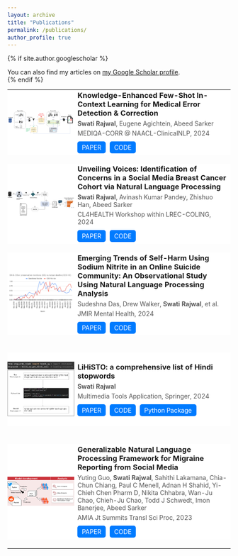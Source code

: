 ```yaml
---
layout: archive
title: "Publications"
permalink: /publications/
author_profile: true
---
```


{% if site.author.googlescholar %}
<div class="wordwrap">You can also find my articles on <a href="{{ site.author.googlescholar }}" target="_blank">my Google Scholar profile</a>.</div>
{% endif %}

<!-- Publications Table -->
<table style="width:100%; border-collapse: collapse; border: none;">
  
  <!-- First Publication Entry Below -->
  <tr style="border: none; background-color: #FFFFFF;">
    <!-- Image Column -->
    <td style="width: 30%; padding: 20px 0; border: none; text-align: center;">
      <img src="/images/Picture1.png" alt="Publication Thumbnail" style="max-width: 100%; height: auto;">
    </td>
    <!-- Publication Info Column -->
    <td style="width: 70%; border: none;">
      <h3 style="margin: 0;">Knowledge-Enhanced Few-Shot In-Context Learning for Medical Error Detection & Correction</h3>
      <p style="margin: 5px 0; color: #555;"><b>Swati Rajwal</b>, Eugene Agichtein, Abeed Sarker</p>
      <p style="margin: 5px 0; color: #555;">MEDIQA-CORR @ NAACL-ClinicalNLP, 2024</p>
      <div class="publication-buttons" style="margin-top: 10px;">
        <a href="https://github.com/swati-rajwal/EM_Mixers_MEDIQA-CORR-NAACL-ClinicalNLP-2024" target="_blank" class="btn" style="text-decoration: none; background-color: #007bff; color: white; padding: 5px 10px; border-radius: 5px; display: inline-block; margin-right: 5px;">PAPER</a>
        <a href="https://github.com/swati-rajwal/EM_Mixers_MEDIQA-CORR-NAACL-ClinicalNLP-2024" target="_blank" class="btn" style="text-decoration: none; background-color: #007bff; color: white; padding: 5px 10px; border-radius: 5px; display: inline-block; margin-right: 5px;">CODE</a>
      </div>
    </td>
  </tr>
  <!-- Add additional space between publications -->
  <tr><td colspan="2" style="padding: 10px; background-color: transparent; border: none;"></td></tr>
  <!-- Repeat for each publication -->
  
  
  <tr style="border: none; background-color: #FFFFFF;">
    <!-- Image Column -->
    <td style="width: 30%; padding: 20px 0; border: none; text-align: center;">
      <img src="/images/bc_proj.png" alt="Publication Thumbnail" style="max-width: 100%; height: auto;">
    </td>
    <!-- Publication Info Column -->
    <td style="width: 70%; border: none;">
      <h3 style="margin: 0;">Unveiling Voices: Identification of Concerns in a Social Media Breast Cancer Cohort via Natural Language Processing</h3>
      <p style="margin: 5px 0; color: #555;"><b>Swati Rajwal</b>, Avinash Kumar Pandey, Zhishuo Han, Abeed Sarker</p>
      <p style="margin: 5px 0; color: #555;">CL4HEALTH Workshop within LREC-COLING, 2024</p>
      <div class="publication-buttons" style="margin-top: 10px;">
        <a href="https://github.com/swati-rajwal/BreastCancer_tweets_project" target="_blank" class="btn" style="text-decoration: none; background-color: #007bff; color: white; padding: 5px 10px; border-radius: 5px; display: inline-block; margin-right: 5px;">PAPER</a>
        <a href="https://github.com/swati-rajwal/BreastCancer_tweets_project" target="_blank" class="btn" style="text-decoration: none; background-color: #007bff; color: white; padding: 5px 10px; border-radius: 5px; display: inline-block; margin-right: 5px;">CODE</a>
      </div>
    </td>
  </tr>
  <!-- Add additional space between publications -->
  <tr><td colspan="2" style="padding: 10px; background-color: transparent; border: none;"></td></tr>
  <!-- Repeat for each publication -->
  <tr style="border: none; background-color: #FFFFFF;">
    <!-- Image Column -->
    <td style="width: 30%; padding: 20px 0; border: none; text-align: center;">
      <img src="/images/sn_proj.png" alt="Publication Thumbnail" style="max-width: 100%; height: auto;">
    </td>
    <!-- Publication Info Column -->
    <td style="width: 70%; border: none;">
      <h3 style="margin: 0;">Emerging Trends of Self-Harm Using Sodium Nitrite in an Online Suicide Community: An Observational Study Using Natural Language Processing Analysis</h3>
      <p style="margin: 5px 0; color: #555;">Sudeshna Das, Drew Walker, <b>Swati Rajwal</b>, et al.</p>
      <p style="margin: 5px 0; color: #555;">JMIR Mental Health, 2024</p>
      <div class="publication-buttons" style="margin-top: 10px;">
        <a href="https://doi.org/10.2196/53730" target="_blank" class="btn" style="text-decoration: none; background-color: #007bff; color: white; padding: 5px 10px; border-radius: 5px; display: inline-block; margin-right: 5px;">PAPER</a>
        <a href="https://github.com/das-sudeshna/sodium-nitrite" target="_blank" class="btn" style="text-decoration: none; background-color: #007bff; color: white; padding: 5px 10px; border-radius: 5px; display: inline-block; margin-right: 5px;">CODE</a>
      </div>
    </td>
  </tr>
  <!-- Ensure there's a gap after each entry for clarity -->
  <tr><td colspan="2" style="padding: 10px; background-color: transparent; border: none;"></td></tr>
  
  <!-- Repeat for each publication -->
  <tr><td colspan="2" style="padding: 10px; background-color: transparent; border: none;"></td></tr>
  <!-- Repeat for each publication -->
  <tr style="border: none; background-color: #FFFFFF;">
    <!-- Image Column -->
    <td style="width: 30%; padding: 20px 0; border: none; text-align: center;">
      <img src="/images/lihisto_proj.png" alt="Publication Thumbnail" style="max-width: 100%; height: auto;">
    </td>
    <!-- Publication Info Column -->
    <td style="width: 70%; border: none;">
      <h3 style="margin: 0;">LiHiSTO: a comprehensive list of Hindi stopwords</h3>
      <p style="margin: 5px 0; color: #555;"><b>Swati Rajwal</b></p>
      <p style="margin: 5px 0; color: #555;">Multimedia Tools Application, Springer, 2024</p>
      <div class="publication-buttons" style="margin-top: 10px;">
        <a href="https://link.springer.com/article/10.1007/s11042-023-17205-9" target="_blank" class="btn" style="text-decoration: none; background-color: #007bff; color: white; padding: 5px 10px; border-radius: 5px; display: inline-block; margin-right: 5px;">PAPER</a>
        <a href="https://github.com/semicolon123/LiHiSTO" target="_blank" class="btn" style="text-decoration: none; background-color: #007bff; color: white; padding: 5px 10px; border-radius: 5px; display: inline-block; margin-right: 5px;">CODE</a>
        <a href="https://pypi.org/project/lihisto/" target="_blank" class="btn" style="text-decoration: none; background-color: #007bff; color: white; padding: 5px 10px; border-radius: 5px; display: inline-block; margin-right: 5px;">Python Package</a>
      </div>
    </td>
  </tr>
  <!-- Ensure there's a gap after each entry for clarity -->
  <tr><td colspan="2" style="padding: 10px; background-color: transparent; border: none;"></td></tr>

  <!-- Repeat for each publication -->
  
<tr><td colspan="2" style="padding: 10px; background-color: transparent; border: none;"></td></tr>
  <!-- Repeat for each publication -->
  <tr style="border: none; background-color: #FFFFFF;">
    <!-- Image Column -->
    <td style="width: 30%; padding: 20px 0; border: none; text-align: center;">
      <img src="/images/proj_migraine.png" alt="Publication Thumbnail" style="max-width: 100%; height: auto;">
    </td>
    <!-- Publication Info Column -->
    <td style="width: 70%; border: none;">
      <h3 style="margin: 0;">Generalizable Natural Language Processing Framework for Migraine Reporting from Social Media</h3>
      <p style="margin: 5px 0; color: #555;">Yuting Guo, <b>Swati Rajwal</b>, Sahithi Lakamana, Chia-Chun Chiang, Paul C Menell, Adnan H Shahid, Yi-Chieh Chen Pharm D, Nikita Chhabra, Wan-Ju Chao, Chieh-Ju Chao, Todd J Schwedt, Imon Banerjee, Abeed Sarker</p>
      <p style="margin: 5px 0; color: #555;">AMIA Jt Summits Transl Sci Proc, 2023</p>
      <div class="publication-buttons" style="margin-top: 10px;">
        <a href="https://pubmed.ncbi.nlm.nih.gov/37350878/" target="_blank" class="btn" style="text-decoration: none; background-color: #007bff; color: white; padding: 5px 10px; border-radius: 5px; display: inline-block; margin-right: 5px;">PAPER</a>
        <a href="https://github.com/swati-rajwal/NLP_migraine" target="_blank" class="btn" style="text-decoration: none; background-color: #007bff; color: white; padding: 5px 10px; border-radius: 5px; display: inline-block; margin-right: 5px;">CODE</a>
      </div>
    </td>
  </tr>
  <!-- Ensure there's a gap after each entry for clarity -->
  <tr><td colspan="2" style="padding: 10px; background-color: transparent; border: none;"></td></tr>

  <!-- Repeat for each publication -->
  
  
</table>
